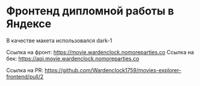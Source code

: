 # Фронтенд дипломной работы в Яндексе
В качестве макета использовался dark-1

Ссылка на фронт: https://movie.wardenclock.nomoreparties.co
Ссылка на бек: https://api.movie.wardenclock.nomoreparties.co

Ссылка на PR: https://github.com/Wardenclock1759/movies-explorer-frontend/pull/2
